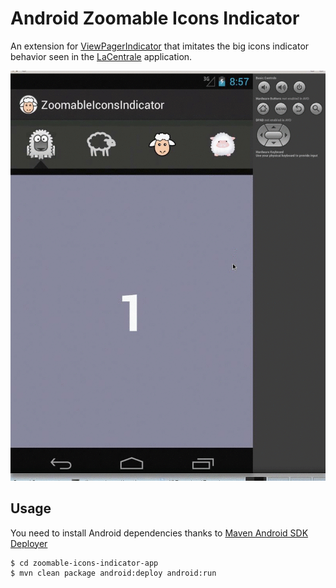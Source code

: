 # Android Zoomable Icons Indicator

An extension for [ViewPagerIndicator](http://viewpagerindicator.com/) that imitates the big icons indicator behavior seen in the [LaCentrale](https://play.google.com/store/apps/details?id=fr.carboatmedia.lacentrale) application.

![](images/sample.gif)


## Usage

You need to install Android dependencies thanks to [Maven Android SDK Deployer](https://github.com/mosabua/maven-android-sdk-deployer)

```bash
$ cd zoomable-icons-indicator-app
$ mvn clean package android:deploy android:run
```
